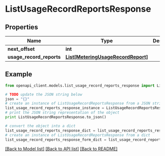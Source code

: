 # ListUsageRecordReportsResponse


## Properties
Name | Type | Description | Notes
------------ | ------------- | ------------- | -------------
**next_offset** | **int** |  | [optional] 
**usage_record_reports** | [**List[MeteringUsageRecordReport]**](MeteringUsageRecordReport.md) |  | [optional] 

## Example

```python
from openapi_client.models.list_usage_record_reports_response import ListUsageRecordReportsResponse

# TODO update the JSON string below
json = "{}"
# create an instance of ListUsageRecordReportsResponse from a JSON string
list_usage_record_reports_response_instance = ListUsageRecordReportsResponse.from_json(json)
# print the JSON string representation of the object
print ListUsageRecordReportsResponse.to_json()

# convert the object into a dict
list_usage_record_reports_response_dict = list_usage_record_reports_response_instance.to_dict()
# create an instance of ListUsageRecordReportsResponse from a dict
list_usage_record_reports_response_form_dict = list_usage_record_reports_response.from_dict(list_usage_record_reports_response_dict)
```
[[Back to Model list]](../README.md#documentation-for-models) [[Back to API list]](../README.md#documentation-for-api-endpoints) [[Back to README]](../README.md)


